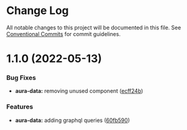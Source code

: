 # Change Log

All notable changes to this project will be documented in this file.
See [Conventional Commits](https://conventionalcommits.org) for commit guidelines.

# 1.1.0 (2022-05-13)


### Bug Fixes

* **aura-data:** removing unused component ([ecff24b](https://github.com/learn49/learn49/commit/ecff24bde16eee873174ac07a7c26d2af2233d87))


### Features

* **aura-data:** adding graphql queries ([60fb590](https://github.com/learn49/learn49/commit/60fb590cbca14e1404c96b37701a392c8f2dbcae))
